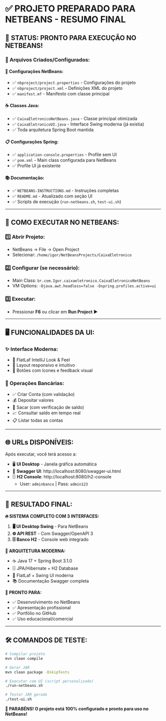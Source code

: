 # ✅ PROJETO PREPARADO PARA NETBEANS - RESUMO FINAL

## 🎯 **STATUS: PRONTO PARA EXECUÇÃO NO NETBEANS!**

### **📁 Arquivos Criados/Configurados:**

#### **🔧 Configurações NetBeans:**
- ✅ `nbproject/project.properties` - Configurações do projeto
- ✅ `nbproject/project.xml` - Definições XML do projeto
- ✅ `manifest.mf` - Manifesto com classe principal

#### **☕ Classes Java:**
- ✅ `CaixaEletronicoNetBeans.java` - Classe principal otimizada
- ✅ `CaixaEletronicoUI.java` - Interface Swing moderna (já existia)
- ✅ Toda arquitetura Spring Boot mantida

#### **📋 Configurações Spring:**
- ✅ `application-console.properties` - Profile sem UI
- ✅ `pom.xml` - Main class configurada para NetBeans
- ✅ Profile UI já existente

#### **📚 Documentação:**
- ✅ `NETBEANS-INSTRUCTIONS.md` - Instruções completas
- ✅ `README.md` - Atualizado com seção UI
- ✅ Scripts de execução (`run-netbeans.sh`, `test-ui.sh`)

---

## 🚀 **COMO EXECUTAR NO NETBEANS:**

### **1️⃣ Abrir Projeto:**
- NetBeans → File → Open Project
- Selecionar: `/home/igor/NetBeansProjects/CaixaEletronico`

### **2️⃣ Configurar (se necessário):**
- Main Class: `br.com.Igor.caixaeletronico.CaixaEletronicoNetBeans`
- VM Options: `-Djava.awt.headless=false -Dspring.profiles.active=ui`

### **3️⃣ Executar:**
- Pressionar **F6** ou clicar em **Run Project** ▶️

---

## 🖥️ **FUNCIONALIDADES DA UI:**

### **✨ Interface Moderna:**
- 🎨 FlatLaf IntelliJ Look & Feel
- 📱 Layout responsivo e intuitivo
- 🎯 Botões com ícones e feedback visual

### **🏦 Operações Bancárias:**
- ✅ Criar Conta (com validação)
- 💰 Depositar valores
- 🏧 Sacar (com verificação de saldo)
- 📈 Consultar saldo em tempo real
- 📋 Listar todas as contas

---

## 🌐 **URLs DISPONÍVEIS:**

Após executar, você terá acesso a:
- 🖥️ **UI Desktop** - Janela gráfica automática
- 📱 **Swagger UI**: http://localhost:8080/swagger-ui.html
- 🗄️ **H2 Console**: http://localhost:8080/h2-console
  - User: `adminbanco` | Pass: `admin123`

---

## 🎉 **RESULTADO FINAL:**

**🔥 SISTEMA COMPLETO COM 3 INTERFACES:**
1. **🖥️ UI Desktop Swing** - Para NetBeans
2. **🌐 API REST** - Com Swagger/OpenAPI 3
3. **🗄️ Banco H2** - Console web integrado

**💪 ARQUITETURA MODERNA:**
- ☕ Java 17 + Spring Boot 3.1.0
- 🗄️ JPA/Hibernate + H2 Database
- 🎨 FlatLaf + Swing UI moderna
- 📚 Documentação Swagger completa

**🎯 PRONTO PARA:**
- ✅ Desenvolvimento no NetBeans
- ✅ Apresentação profissional
- ✅ Portfólio no GitHub
- ✅ Uso educacional/comercial

---

## 🛠️ **COMANDOS DE TESTE:**

```bash
# Compilar projeto
mvn clean compile

# Gerar JAR
mvn clean package -DskipTests

# Executar com UI (script personalizado)
./run-netbeans.sh

# Testar JAR gerado
./test-ui.sh
```

**🎊 PARABÉNS! O projeto está 100% configurado e pronto para uso no NetBeans!**
